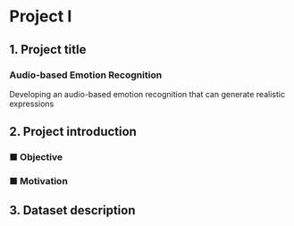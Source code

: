 # Project Ⅰ

## 1. Project title
### Audio-based Emotion Recognition
Developing an audio-based emotion recognition that can generate realistic expressions

## 2. Project introduction
### ■ Objective

### ■ Motivation

## 3. Dataset description

